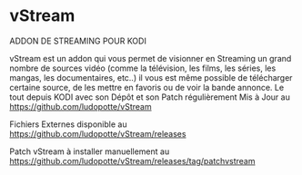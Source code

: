 # vStream
ADDON DE STREAMING POUR KODI

vStream est un addon qui vous permet de visionner en Streaming un grand nombre de sources vidéo
(comme la télévision, les films, les séries, les mangas, les documentaires, etc..) il vous est 
même possible de télécharger certaine source, de les mettre en favoris ou de voir la bande annonce. 
Le tout depuis KODI avec son Dépôt et son Patch régulièrement Mis à Jour au https://github.com/ludopotte/vStream

Fichiers Externes disponible au https://github.com/ludopotte/vStream/releases

Patch vStream à installer manuellement au https://github.com/ludopotte/vStream/releases/tag/patchvstream


